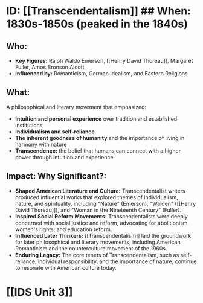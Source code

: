 # ID: [[Transcendentalism]] ## When: 1830s-1850s (peaked in the 1840s)
## Who: 
* **Key Figures:** Ralph Waldo Emerson, [[Henry David Thoreau]], Margaret Fuller, Amos Bronson Alcott
* **Influenced by:**  Romanticism, German Idealism, and Eastern Religions
## What:
A philosophical and literary movement that emphasized:
* **Intuition and personal experience** over tradition and established institutions
* **Individualism and self-reliance** 
* **The inherent goodness of humanity** and the importance of living in harmony with nature
* **Transcendence:** the belief that humans can connect with a higher power through intuition and experience 
## Impact: Why Significant?:
* **Shaped American Literature and Culture:** Transcendentalist writers produced influential works that explored themes of individualism, nature, and spirituality, including "Nature" (Emerson), "Walden" ([[Henry David Thoreau]]), and "Woman in the Nineteenth Century" (Fuller).
* **Inspired Social Reform Movements:** Transcendentalists were deeply concerned with social justice and reform, advocating for abolitionism, women's rights, and education reform. 
* **Influenced Later Thinkers:** [[Transcendentalism]] laid the groundwork for later philosophical and literary movements, including  American Romanticism and the counterculture movement of the 1960s. 
* **Enduring Legacy:** The core tenets of Transcendentalism, such as self-reliance, individual responsibility, and the importance of nature, continue to resonate with American culture today. 

# [[IDS Unit 3]]
